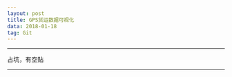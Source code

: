 ```yaml
---
layout: post
title: GPS货运数据可视化
data: 2018-01-18
tag: Git
---
```


---

占坑，有空贴

---
<br/><br/><br/><br/><br/><br/><br/><br/><br/><br/><br/><br/><br/><br/><br/><br/><br/><br/><br/><br/><br/><br/><br/><br/><br/><br/><br/><br/>
